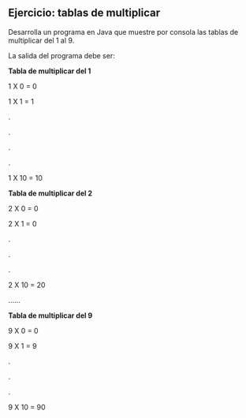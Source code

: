 ## Ejercicio: tablas de multiplicar

Desarrolla un programa en Java que muestre por consola las tablas de multiplicar del 1 al 9.

La salida del programa debe ser:

**Tabla de multiplicar del 1**

1 X 0 = 0

1 X 1 = 1

.

.

.

.

1 X 10 = 10


**Tabla de multiplicar del 2**

2 X 0 = 0

2 X 1 = 0

.

.

.

2 X 10 = 20


......

**Tabla de multiplicar del 9**

9 X 0 = 0

9 X 1 = 9

.

.

.

9 X 10 = 90
